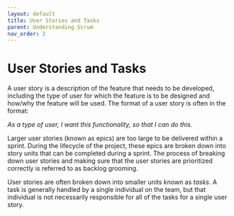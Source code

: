 ```yaml
---
layout: default
title: User Stories and Tasks
parent: Understanding Scrum
nav_order: 2
---
```


# User Stories and Tasks
A user story is a description of the feature that needs to be developed, including the type of user for which the feature is to be designed and how/why the feature will be used. The format of a user story is often in the format:

_As a type of user, I want this functionality, so that I can do this._

Larger user stories (known as epics) are too large to be delivered within a sprint. During the lifecycle of the project, these epics are 
broken down into story units that can be completed during a sprint. The process of breaking down user stories and making sure that the user stories are 
prioritized correctly is referred to as backlog grooming.

User stories are often broken down into smaller units known as _tasks_. A task is generally handled by a single individual on the team, but that individual 
is not necessarily responsible for all of the tasks for a single user story.
